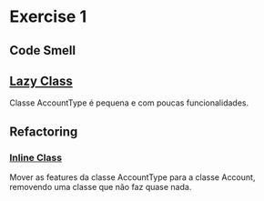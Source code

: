 # Exercise 1

## Code Smell
## [Lazy Class](https://refactoring.guru/smells/lazy-class)
Classe AccountType é pequena e com poucas funcionalidades.

## Refactoring
### [Inline Class](https://refactoring.guru/inline-class)
Mover as features da classe AccountType para a classe Account, removendo uma classe que não faz quase nada.
